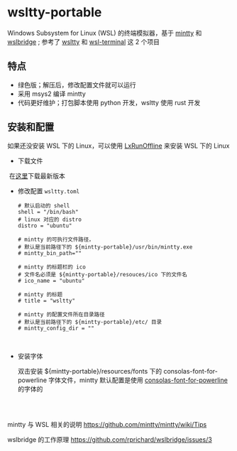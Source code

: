 # wsltty-portable
 Windows Subsystem for Linux (WSL) 的终端模拟器，基于 [mintty](https://github.com/mintty/mintty) 和 [wslbridge](https://github.com/rprichard/wslbridge) ; 参考了 [wsltty](https://github.com/mintty/wsltty) 和 [wsl-terminal](https://github.com/goreliu/wsl-terminal) 这 2 个项目



## 特点

* 绿色版；解压后，修改配置文件就可以运行
* 采用 msys2 编译 mintty
* 代码更好维护；打包脚本使用 python 开发，wsltty 使用 rust 开发

## 安装和配置

如果还没安装 WSL 下的 Linux，可以使用 [LxRunOffline](https://github.com/DDoSolitary/LxRunOffline) 来安装 WSL 下的 Linux

* 下载文件 

​     在[这里](https://github.com/riag/wsltty-portable/releases)下载最新版本

* 修改配置 `wsltty.toml`

  ```
  # 默认启动的 shell
  shell = "/bin/bash"
  # linux 对应的 distro
  distro = "ubuntu"

  # mintty 的可执行文件路径，
  # 默认是当前路径下的 ${mintty-portable}/usr/bin/mintty.exe
  # mintty_bin_path=""

  # mintty 的标题栏的 ico 
  # 文件名必须是 ${mintty-portable}/resouces/ico 下的文件名
  # ico_name = "ubuntu"

  # mintty 的标题
  # title = "wsltty"

  # mintty 的配置文件所在目录路径
  # 默认是当前路径下的 ${mintty-portable}/etc/ 目录
  # mintty_config_dir = ""
  ```

  ​

* 安装字体

  双击安装 ${mintty-portable}/resources/fonts 下的 consolas-font-for-powerline 字体文件，mintty 默认配置是使用 [consolas-font-for-powerline]( https://github.com/runsisi/consolas-font-for-powerline) 的字体的

  ​

## 

mintty 与 WSL 相关的说明 https://github.com/mintty/mintty/wiki/Tips

wslbridge 的工作原理  https://github.com/rprichard/wslbridge/issues/3



